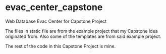 # evac_center_capstone
Web Database Evac Center for Capstone Project

The files in static file are from the example project that my Capstone idea originated from.
Also some of the templates are from said example project.

The rest of the code in this Capstone Project is mine.
